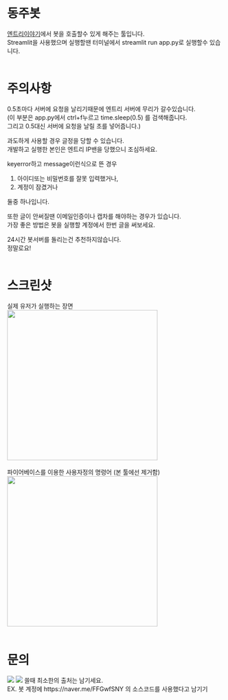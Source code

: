 # 동주봇
[엔트리이야기](<https://playentry.org/community/entrystory/>)에서 봇을 호출할수 있게 해주는 툴입니다.<br>
Streamlit을 사용했으며 실행할땐 터미널에서 streamlit run app.py로 실행할수 있습니다.
<br><br>
# 주의사항
0.5초마다 서버에 요청을 날리기때문에 엔트리 서버에 무리가 갈수있습니다.<br>
(이 부분은 app.py에서 ctrl+f누르고 time.sleep(0.5) 를 검색해줍니다.<br>
그리고 0.5대신 서버에 요청을 날릴 초를 넣어줍니다.)<br>

과도하게 사용할 경우 글정을 당할 수 있습니다.<br>
개발하고 실행한 본인은 엔트리 IP밴을 당했으니 조심하세요.<br>

keyerror하고 message이런식으로 뜬 경우<br>
1. 아이디또는 비밀번호를 잘못 입력했거나,
2. 계정이 잠겼거나<br>

둘중 하나입니다.<br>

또한 글이 안써질땐 이메일인증이나 캡차를 해야하는 경우가 있습니다.<br>
가장 좋은 방법은 봇을 실행할 계정에서 한번 글을 써보세요.<br>

24시간 봇서버를 돌리는건 추천하지않습니다.<br>
정말로요!
<br>
<br>
# 스크린샷
실제 유저가 실행하는 장면<br>
<img src="https://github.com/user-attachments/assets/cdd3e6bb-fe91-4d38-bb7f-5bdaac98150d"  width="350px" height="auto"/>
<br><br>
파이어베이스를 이용한 사용자정의 명령어 (본 툴에선 제거함)<br>
<img src="https://github.com/user-attachments/assets/b7930491-e25a-465c-906f-23e6f3056335"  width="350px" height="auto"/>
<br>
<br>
# 문의
<img src="https://img.shields.io/badge/judong1094@gmail.com-EA4335?style=for-the-badge&logo=gmail&logoColor=white">
<img src="https://img.shields.io/badge/ehdwn73-5865F2?style=for-the-badge&logo=discord&logoColor=white">
쓸때 최소한의 출처는 남기세요.<br>
EX. 봇 계정에 https://naver.me/FFGwfSNY 의 소스코드를 사용했다고 남기기

